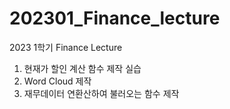 # 202301_Finance_lecture
2023 1학기 Finance Lecture

1. 현재가 할인 계산 함수 제작 실습
2. Word Cloud 제작
3. 재무데이터 연환산하여 불러오는 함수 제작
